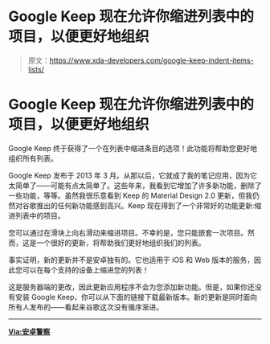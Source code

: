 # Google Keep 现在允许你缩进列表中的项目，以便更好地组织

> 原文：<https://www.xda-developers.com/google-keep-indent-items-lists/>

# Google Keep 现在允许你缩进列表中的项目，以便更好地组织

Google Keep 终于获得了一个在列表中缩进条目的选项！此功能将帮助您更好地组织所有列表。

Google Keep 发布于 2013 年 3 月。从那以后，它就成了我的笔记应用，因为它太简单了——可能有点太简单了。这些年来，我看到它增加了许多新功能，删除了一些功能，等等。虽然我很乐意看到 Keep 的 Material Design 2.0 更新，但我仍然对谷歌推出的任何新功能感到高兴。Keep 现在得到了一个非常好的功能更新:缩进列表中的项目。

您可以通过在滑块上向右滑动来缩进项目。不幸的是，您只能嵌套一次项目。然而，这是一个很好的更新，将帮助我们更好地组织我们的列表。

事实证明，新的更新并不是安卓独有的。它也适用于 iOS 和 Web 版本的服务，因此您可以在每个支持的设备上缩进您的列表！

这是服务器端的更改，因此更新应用程序不会为您添加新功能。但是，如果你还没有安装 Google Keep，你可以从下面的链接下载最新版本。新的更新是同时面向所有人发布的——看起来谷歌这次没有循序渐进。

* * *

[**Via:安卓警察**](https://www.androidpolice.com/2018/06/08/google-keep-now-lets-indent-items-lists/)